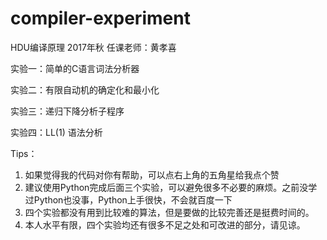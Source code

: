 # compiler-experiment
HDU编译原理 2017年秋 任课老师：黄孝喜

实验一：简单的C语言词法分析器

实验二：有限自动机的确定化和最小化

实验三：递归下降分析子程序

实验四：LL(1) 语法分析

Tips：

1. 如果觉得我的代码对你有帮助，可以点右上角的五角星给我点个赞
2. 建议使用Python完成后面三个实验，可以避免很多不必要的麻烦。之前没学过Python也没事，Python上手很快，不会就百度一下
3. 四个实验都没有用到比较难的算法，但是要做的比较完善还是挺费时间的。
4. 本人水平有限，四个实验均还有很多不足之处和可改进的部分，请见谅。

